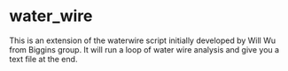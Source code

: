 # water_wire
This is an extension of the waterwire script initially developed by Will Wu from Biggins group. It will run a loop of water wire analysis and give you a text file at the end.
